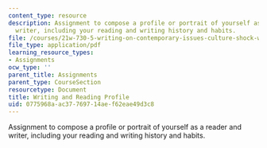 ```yaml
---
content_type: resource
description: Assignment to compose a profile or portrait of yourself as a reader and
  writer, including your reading and writing history and habits.
file: /courses/21w-730-5-writing-on-contemporary-issues-culture-shock-writing-editing-and-publishing-in-cyberspace-fall-2008/0775968aac37769714aef62eae49d3c8_rdin_n_wr_prf.pdf
file_type: application/pdf
learning_resource_types:
- Assignments
ocw_type: ''
parent_title: Assignments
parent_type: CourseSection
resourcetype: Document
title: Writing and Reading Profile
uid: 0775968a-ac37-7697-14ae-f62eae49d3c8
---
```

Assignment to compose a profile or portrait of yourself as a reader and writer, including your reading and writing history and habits.


